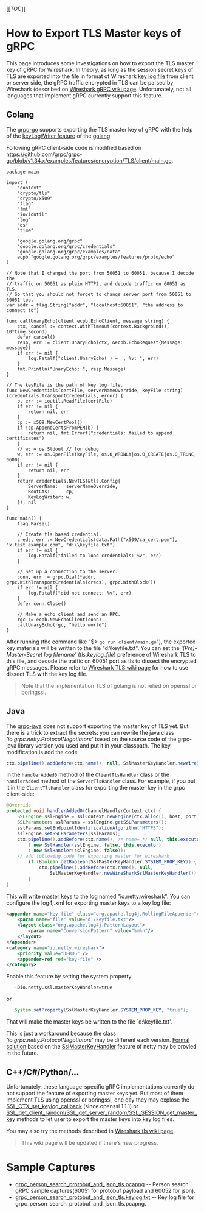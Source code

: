 [[_TOC_]]

# How to Export TLS Master keys of gRPC

This page introduces some investigations on how to export the TLS master key of gRPC for Wireshark. In theory, as long as the session secret keys of TLS are exported into the file in format of Wireshark [key log file](/tls) from client or server side, the gRPC traffic encrypted in TLS can be parsed by Wireshark (described on [Wireshark gRPC wiki page](/grpc). Unfortunately, not all languages that implement gRPC currently support this feature.

## Golang

The [grpc-go](https://github.com/grpc/grpc-go) supports exporting the TLS master key of gRPC with the help of the [keyLogWriter feature](https://golang.org/pkg/crypto/tls/#example_Config_keyLogWriter) of the [golang](golang.org).

Following gRPC client-side code is modified based on https://github.com/grpc/grpc-go/blob/v1.34.x/examples/features/encryption/TLS/client/main.go.

```golang
package main

import (
	"context"
	"crypto/tls"
	"crypto/x509"
	"flag"
	"fmt"
	"io/ioutil"
	"log"
	"os"
	"time"

	"google.golang.org/grpc"
	"google.golang.org/grpc/credentials"
	"google.golang.org/grpc/examples/data"
	ecpb "google.golang.org/grpc/examples/features/proto/echo"
)

// Note that I changed the port from 50051 to 60051, because I decode the 
// traffic on 50051 as plain HTTP2, and decode traffic on 60051 as TLS.
// So that you should not forget to change server port from 50051 to 60051 too.
var addr = flag.String("addr", "localhost:60051", "the address to connect to")

func callUnaryEcho(client ecpb.EchoClient, message string) {
	ctx, cancel := context.WithTimeout(context.Background(), 10*time.Second)
	defer cancel()
	resp, err := client.UnaryEcho(ctx, &ecpb.EchoRequest{Message: message})
	if err != nil {
		log.Fatalf("client.UnaryEcho(_) = _, %v: ", err)
	}
	fmt.Println("UnaryEcho: ", resp.Message)
}

// The keyFile is the path of key log file.
func NewCredentials(certFile, serverNameOverride, keyFile string) (credentials.TransportCredentials, error) {
	b, err := ioutil.ReadFile(certFile)
	if err != nil {
		return nil, err
	}
	cp := x509.NewCertPool()
	if !cp.AppendCertsFromPEM(b) {
		return nil, fmt.Errorf("credentials: failed to append certificates")
	}
	// w: = os.Stdout // for debug
	w, err := os.OpenFile(keyFile, os.O_WRONLY|os.O_CREATE|os.O_TRUNC, 0600)
	if err != nil {
		return nil, err
	}
	return credentials.NewTLS(&tls.Config{
		ServerName:   serverNameOverride,
		RootCAs:      cp,
		KeyLogWriter: w,
	}), nil
}

func main() {
	flag.Parse()

	// Create tls based credential.
	creds, err := NewCredentials(data.Path("x509/ca_cert.pem"), "x.test.example.com", "d:\\keyfile.txt")
	if err != nil {
		log.Fatalf("failed to load credentials: %v", err)
	}

	// Set up a connection to the server.
	conn, err := grpc.Dial(*addr, grpc.WithTransportCredentials(creds), grpc.WithBlock())
	if err != nil {
		log.Fatalf("did not connect: %v", err)
	}
	defer conn.Close()

	// Make a echo client and send an RPC.
	rgc := ecpb.NewEchoClient(conn)
	callUnaryEcho(rgc, "hello world")
}
```

After running (the command like "$> `go run client/main.go`"), the exported key materials will be written to the file "d:\keyfile.txt". You can set the *'(Pre)-Master-Secret log filename'* (*tls.keylog_file*) preference of Wireshark TLS to this file, and decode the traffic on 60051 port as tls to dissect the encrypted gRPC messages. Please refer to [Wireshark TLS wiki page](/tls) for how to use dissect TLS with the key log file.

>Note that the implementation TLS of golang is not relied on openssl or boringssl.

## Java

The [grpc-java](https://github.com/grpc/grpc-java) does not support exporting the master key of TLS yet. But there is a trick to extract the secrets: you can rewrite the java class *'io.grpc.netty.ProtocolNegotiators'* based on the source code of the grpc-java library version you used and put it in your classpath. The key modification is add the code
```java
ctx.pipeline().addBefore(ctx.name(), null, SslMasterKeyHandler.newWireSharkSslMasterKeyHandler());
```
in the `handlerAdded0` method of the `ClientTlsHandler` class or the `handlerAdded` method of the `ServerTlsHandler` class. For example, if you put it in the `ClientTlsHandler` class for exporting the master key in the grpc client-side:

```java
@Override
protected void handlerAdded0(ChannelHandlerContext ctx) {
	SSLEngine sslEngine = sslContext.newEngine(ctx.alloc(), host, port);
	SSLParameters sslParams = sslEngine.getSSLParameters();
	sslParams.setEndpointIdentificationAlgorithm("HTTPS");
	sslEngine.setSSLParameters(sslParams);
	ctx.pipeline().addBefore(ctx.name(), /* name= */ null, this.executor != null
		? new SslHandler(sslEngine, false, this.executor)
		: new SslHandler(sslEngine, false));
	// add following code for exporting master for wireshark
        if (Boolean.getBoolean(SslMasterKeyHandler.SYSTEM_PROP_KEY)) {
            ctx.pipeline().addBefore(ctx.name(), null,
                SslMasterKeyHandler.newWireSharkSslMasterKeyHandler());
        }
}
```
This will write master keys to the log named "io.netty.wireshark". You can configure the log4j.xml for exporting master keys to a key log file:
```xml
<appender name="key-file" class="org.apache.log4j.RollingFileAppender"> 
	<param name="file" value="d:/keyfile.txt"/>
	<layout class="org.apache.log4j.PatternLayout"> 
		<param name="ConversionPattern" value="%m%n"/>
	</layout>
</appender>
<category name="io.netty.wireshark">
	<priority value="DEBUG" />
	<appender-ref ref="key-file" />
</category>
```
Enable this feature by setting the system property
```
   -Dio.netty.ssl.masterKeyHandler=true
```
or
```java
   System.setProperty(SslMasterKeyHandler.SYSTEM_PROP_KEY, "true");
```
That will make the master keys be written to the file `d:\keyfile.txt'.

This is just a workaround because the class *'io.grpc.netty.ProtocolNegotiators'* may be different each version. [Formal solution](https://github.com/grpc/grpc-java/issues/7199) based on the [SslMasterKeyHandler](https://github.com/netty/netty/pull/8653) feature of netty may be provied in the future.

## C++/C#/Python/...

Unfortunately, these language-specific gRPC implementations currently do not support the feature of exporting master keys yet. But most of them implement TLS using openssl or boringssl, one day they may explose the [SSL_CTX_set_keylog_callback](https://www.openssl.org/docs/man1.1.1/man3/SSL_CTX_set_keylog_callback.html) (since openssl 1.1.1) or [SSL_get_client_random/SSL_get_server_random/SSL_SESSION_get_master_key](https://www.openssl.org/docs/man1.1.1/man3/SSL_SESSION_get_master_key.html) methods to let user to export the master keys into key log files.

You may also try the methods described in [Wireshark tls wiki page](/tls).

> This wiki page will be updated if there's new progress.

# Sample Captures
- [grpc_person_search_protobuf_and_json_tls.pcapng][] -- Person search gRPC sample captures(60051 for protobuf payload and 60052 for json).
- [grpc_person_search_protobuf_and_json_tls.keylog.txt][] -- Key log file for grpc_person_search_protobuf_and_json_tls.pcapng.

[grpc_person_search_protobuf_and_json_tls.keylog.txt]: uploads/bdb819da1d262ac9226a9d9079eedb8d/grpc_person_search_protobuf_and_json_tls.keylog.txt
[grpc_person_search_protobuf_and_json_tls.pcapng]: uploads/bf889abf927b7d041b34a136dce7e176/grpc_person_search_protobuf_and_json_tls.pcapng
